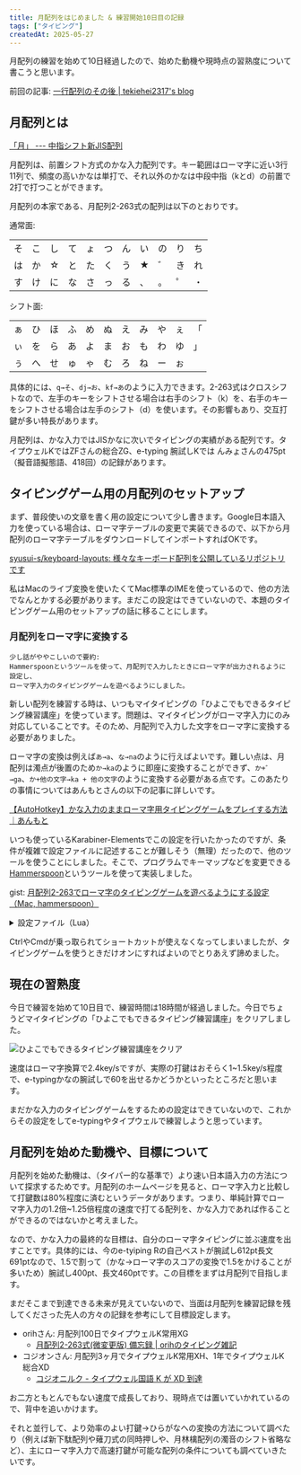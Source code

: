 ```yaml
---
title: 月配列をはじめました & 練習開始10日目の記録
tags: ["タイピング"]
createdAt: 2025-05-27
---
```


月配列の練習を始めて10日経過したので、始めた動機や現時点の習熟度について書こうと思います。

前回の記事: [一行配列のその後 | tekiehei2317's blog](https://blog.tekihei2317.com/articles/c2217e305b148a)


## 月配列とは

[「月」 --- 中指シフト新JIS配列](https://jisx6004.client.jp/tsuki.html)

月配列は、前置シフト方式のかな入力配列です。キー範囲はローマ字に近い3行11列で、頻度の高いかなは単打で、それ以外のかなは中段中指（kとd）の前置で2打で打つことができます。

月配列の本家である、月配列2-263式の配列は以下のとおりです。

通常面:

|     |     |     |     |     |     |     |     |     |     |     |
| --- | --- | --- | --- | --- | --- | --- | --- | --- | --- | --- |
| そ  | こ  | し  | て  | ょ  | つ  | ん  | い  | の  | り  | ち  |
| は  | か  | ☆  | と  | た  | く  | う  | ★  | ゛  | き  | れ  |
| す  | け  | に  | な  | さ  | っ  | る  | 、  | 。  | ゜  | ・  |

シフト面:

|     |     |     |     |     |     |     |     |     |     |     |
| --- | --- | --- | --- | --- | --- | --- | --- | --- | --- | --- |
| ぁ  | ひ  | ほ  | ふ  | め  | ぬ  | え  | み  | や  | ぇ  | 「  |
| ぃ  | を  | ら  | あ  | よ  | ま  | お  | も  | わ  | ゆ  | 」  |
| ぅ  | へ  | せ  | ゅ  | ゃ  | む  | ろ  | ね  | ー  | ぉ  |     |

具体的には、`q→そ`、`dj→お`、`kf→あ`のように入力できます。2-263式はクロスシフトなので、左手のキーをシフトさせる場合は右手のシフト（k）を、右手のキーをシフトさせる場合は左手のシフト（d）を使います。その影響もあり、交互打鍵が多い特長があります。

月配列は、かな入力ではJISかなに次いでタイピングの実績がある配列です。タイプウェルKではZFさんの総合ZG、e-typing 腕試しKでは んみょさんの475pt（擬音語擬態語、418回）の記録があります。

## タイピングゲーム用の月配列のセットアップ

まず、普段使いの文章を書く用の設定について少し書きます。Google日本語入力を使っている場合は、ローマ字テーブルの変更で実装できるので、以下から月配列のローマ字テーブルをダウンロードしてインポートすればOKです。

[syusui-s/keyboard-layouts: 様々なキーボード配列を公開しているリポジトリです](https://github.com/syusui-s/keyboard-layouts?tab=readme-ov-file)

私はMacのライブ変換を使いたくてMac標準のIMEを使っているので、他の方法でなんとかする必要があります。まだこの設定はできていないので、本題のタイピングゲーム用のセットアップの話に移ることにします。

### 月配列をローマ字に変換する

```
少し話がややこしいので要約:
Hammerspoonというツールを使って、月配列で入力したときにローマ字が出力されるように設定し、
ローマ字入力のタイピングゲームを遊べるようにしました。
```

新しい配列を練習する時は、いつもマイタイピングの「ひよこでもできるタイピング練習講座」を使っています。問題は、マイタイピングがローマ字入力にのみ対応していることです。そのため、月配列で入力した文字をローマ字に変換する必要がありました。

ローマ字の変換は例えば`あ→a`、`な→na`のように行えばよいです。難しい点は、月配列は濁点が後置のため`か→ka`のように即座に変換することができず、`か+゛→ga`、`か+他の文字→ka + 他の文字`のように変換する必要がある点です。このあたりの事情についてはあんもとさんの以下の記事に詳しいです。

[【AutoHotkey】かな入力のままローマ字用タイピングゲームをプレイする方法｜あんもと](https://note.com/kameo53/n/ne4a6db88489a)

いつも使っているKarabiner-Elementsでこの設定を行いたかったのですが、条件が複雑で設定ファイルに記述することが難しそう（無理）だったので、他のツールを使うことにしました。そこで、プログラムでキーマップなどを変更できる[Hammerspoon](https://www.hammerspoon.org/)というツールを使って実装しました。

gist: [月配列2-263でローマ字のタイピングゲームを遊べるようにする設定（Mac, hammerspoon）](https://gist.github.com/tekihei2317/cc4dc6967e52bb9cf4919e5747e6b356)

<details>
<summary>
設定ファイル（Lua）
</summary>

```lua
local keymap = {
  q = { default = "so", shift = "la", side = "left" },
  w = { default = "ko", shift = "hi", side = "left" },
  e = { default = "si", shift = "ho", side = "left" },
  r = { default = "te", shift = "hu", side = "left" },
  t = { default = "lyo", shift = "me", side = "left" },

  a = { default = "ha", shift = "li", side = "left" },
  s = { default = "ka", shift = "wo", side = "left" },
  d = { default = "", shift = "ra", side = "left" },
  f = { default = "to", shift = "a", side = "left" },
  g = { default = "ta", shift = "yo", side = "left" },

  z = { default = "su", shift = "lu", side = "left" },
  x = { default = "ke", shift = "he", side = "left" },
  c = { default = "ni", shift = "se", side = "left" },
  v = { default = "na", shift = "lyu", side = "left" },
  b = { default = "sa", shift = "lya", side = "left" },

  y = { default = "tu", shift = "nu", side = "right" },
  u = { default = "nn", shift = "e", side = "right" },
  i = { default = "i", shift = "mi", side = "right" },
  o = { default = "no", shift = "ya", side = "right" },
  p = { default = "ri", shift = "le", side = "right" },
  ['['] = { default = "ti", shift = "[", side = "right" },

  h = { default = "ku", shift = "ma", side = "right" },
  j = { default = "u", shift = "o", side = "right" },
  k = { default = "", shift = "mo", side = "right" },
  l = { default = "_dakuten", shift = "wa", side = "right" },
  [';'] = { default = "ki", shift = "yu", side = "right" },
  ['\''] = { default = "re", shift = "]", side = "right" },

  n = { default = "ltu", shift = "mu", side = "right" },
  m = { default = "ru", shift = "ro", side = "right" },
  [','] = { default = ",", shift = "ne", side = "right" },
  ['.'] = { default = ".", shift = "-", side = "right" },
  ['/'] = { default = "_handakuten", shift = "lo", side = "right" }
}

local voicableKanaMap = {
  ka = { type = "voicedOnly", voiced = "ga" },
  ki = { type = "voicedOnly", voiced = "gi" },
  ku = { type = "voicedOnly", voiced = "gu" },
  ke = { type = "voicedOnly", voiced = "ge" },
  ko = { type = "voicedOnly", voiced = "go" },
  sa = { type = "voicedOnly", voiced = "za" },
  si = { type = "voicedOnly", voiced = "zi" },
  su = { type = "voicedOnly", voiced = "zu" },
  se = { type = "voicedOnly", voiced = "ze" },
  so = { type = "voicedOnly", voiced = "zo" },
  ta = { type = "voicedOnly", voiced = "da" },
  ti = { type = "voicedOnly", voiced = "di" },
  tu = { type = "voicedOnly", voiced = "du" },
  te = { type = "voicedOnly", voiced = "de" },
  to = { type = "voicedOnly", voiced = "do" },
  ha = { type = "voicedAndSemi", voiced = "ba", semiVoiced = "pa" },
  hi = { type = "voicedAndSemi", voiced = "bi", semiVoiced = "pi" },
  hu = { type = "voicedAndSemi", voiced = "bu", semiVoiced = "pu" },
  he = { type = "voicedAndSemi", voiced = "be", semiVoiced = "pe" },
  ho = { type = "voicedAndSemi", voiced = "bo", semiVoiced = "po" }
}

local function convertToOutput(key, shiftState)
  local entry = keymap[key]
  assert(entry, "未定義のキーです: " .. key)

  if shiftState == "none" then
    return entry.default
  elseif shiftState ~= entry.side then
    return entry.shift
  else
    return entry.default
  end
end

local function processKeyInput(key, shiftState, buffer)
  local kana = convertToOutput(key, shiftState)

  if buffer == "" then
    if voicableKanaMap[kana] then
      return { outputs = {}, buffer = kana }
    elseif kana:sub(1, 1) == "_" then
      return { outputs = {}, buffer = "" }
    else
      return { outputs = { kana }, buffer = "" }
    end
  end

  if kana == "_dakuten" or kana == "_handakuten" then
    local entry = voicableKanaMap[buffer]
    assert(entry, "濁音化できないキーがバッファに入っています: " .. buffer)

    if kana == "_dakuten" then
      return { outputs = { entry.voiced }, buffer = "" }
    elseif entry.type == "voicedAndSemi" then
      return { outputs = { entry.semiVoiced }, buffer = "" }
    else
      return { outputs = {}, buffer = buffer }
    end
  end

  if voicableKanaMap[kana] then
    return { outputs = { buffer }, buffer = kana }
  else
    return { outputs = { buffer, kana }, buffer = "" }
  end
  return { outputs = { kana }, buffer = "" }
end

-- 無限ループ防止用
local suppressCount = 0
local shiftState = "none"
local buffer = ""

local handler = hs.eventtap.new({hs.eventtap.event.types.keyDown}, function(event)
  if suppressCount > 0 then
    suppressCount = suppressCount - 1
    return false
  end

  local key = hs.keycodes.map[event:getKeyCode()]

  if keymap[key] then
    -- 範囲外のキーはそのまま通す
    return false
  end

  if shiftState == "none" and (key == "d" or key == "k") then
    if key == "d" then
      shiftState = "left"
    else
      shiftState = "right"
    end
    print("shift: " .. shiftState)

    -- シフトを押したときに、バッファを出力する
    if buffer ~= "" then
      print("output buffer when shift pressed: " .. buffer)
      suppressCount = suppressCount + #buffer
      hs.eventtap.keyStrokes(buffer)
      buffer = ""
    end
    return true
  end

  local result = processKeyInput(key, shiftState, buffer)
  buffer = result.buffer
  shiftState = "none"

  print("buffer: " .. buffer)

  for _, output in ipairs(result.outputs) do
    print("output: " .. output)
    suppressCount = suppressCount + #output
    hs.eventtap.keyStrokes(output)
  end

  return true
end)

-- Ctrlでバッファを出力する（行末用）
local ctrlHandler = hs.eventtap.new({hs.eventtap.event.types.flagsChanged}, function(event)
  local flags = event:getFlags()
  if flags.ctrl then
    suppressCount = suppressCount + #buffer
    hs.eventtap.keyStrokes(buffer)
    buffer = ""
  end

  return false
end)

local tsukiEnabled = false

hs.hotkey.bind({"cmd"}, "escape", function()
  tsukiEnabled = not tsukiEnabled

  if tsukiEnabled then
    handler:start()
    ctrlHandler:start()
  else
    handler:stop()
    ctrlHandler:stop()
  end

  local status = tsukiEnabled and "月配列 ON" or "月配列 OFF"
  hs.alert.show(status)
end)
```
</details>

CtrlやCmdが乗っ取られてショートカットが使えなくなってしまいましたが、タイピングゲームを使うときだけオンにすればよいのでとりあえず諦めました。

## 現在の習熟度

今日で練習を始めて10日目で、練習時間は18時間が経過しました。今日でちょうどマイタイピングの「ひよこでもできるタイピング練習講座」をクリアしました。

![ひよこでもできるタイピング練習講座をクリア](https://i.gyazo.com/83fb21c22895d0c1f47e39dbbbfdfd51.png)

速度はローマ字換算で2.4key/sですが、実際の打鍵はおそらく1~1.5key/s程度で、e-typingかなの腕試しで60を出せるかどうかといったところだと思います。

まだかな入力のタイピングゲームをするための設定はできていないので、これからその設定をしてe-typingやタイプウェルで練習しようと思っています。

## 月配列を始めた動機や、目標について

月配列を始めた動機は、（タイパー的な基準で）より速い日本語入力の方法について探求するためです。月配列のホームページを見ると、ローマ字入力と比較して打鍵数は80%程度に済むというデータがあります。つまり、単純計算でローマ字入力の1.2倍~1.25倍程度の速度で打てる配列を、かな入力であれば作ることができるのではないかと考えました。

なので、かな入力の最終的な目標は、自分のローマ字タイピングに並ぶ速度を出すことです。具体的には、今のe-tyiping Rの自己ベストが腕試し612pt長文691ptなので、1.5で割って（かな→ローマ字のスコアの変換で1.5をかけることが多いため）腕試し400pt、長文460ptです。この目標をまずは月配列で目指します。

まだそこまで到達できる未来が見えていないので、当面は月配列を練習記録を残してくださった先人の方々の記録を参考にして目標設定します。

- orihさん: 月配列100日でタイプウェルK常用XG
  - [月配列2-263式(微変更版) 備忘録 | orihのタイピング雑記](https://typinggg.fc2.net/blog-entry-23.html)
- コジオンさん: 月配列3ヶ月でタイプウェルK常用XH、1年でタイプウェルK総合XD
  - [コジオニルク - タイプウェル国語 K が XD 到達](https://kojion.com/posts/754)

お二方ともとんでもない速度で成長しており、現時点では置いていかれているので、背中を追いかけます。

それと並行して、より効率のよい打鍵→ひらがなへの変換の方法について調べたり（例えば新下駄配列や薙刀式の同時押しや、月林檎配列の濁音のシフト省略など）、主にローマ字入力で高速打鍵が可能な配列の条件についても調べていきたいです。
